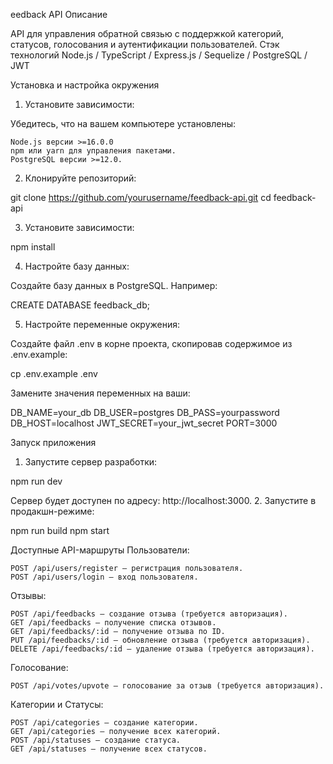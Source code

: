 eedback API
Описание

API для управления обратной связью с поддержкой категорий, статусов, голосования и аутентификации пользователей.
Стэк технологий
Node.js / TypeScript / Express.js / Sequelize / PostgreSQL / JWT

Установка и настройка окружения
1. Установите зависимости:

Убедитесь, что на вашем компьютере установлены:

    Node.js версии >=16.0.0
    npm или yarn для управления пакетами.
    PostgreSQL версии >=12.0.

2. Клонируйте репозиторий:

git clone https://github.com/yourusername/feedback-api.git
cd feedback-api

3. Установите зависимости:

npm install

4. Настройте базу данных:

Создайте базу данных в PostgreSQL. Например:

CREATE DATABASE feedback_db;

5. Настройте переменные окружения:

Создайте файл .env в корне проекта, скопировав содержимое из .env.example:

cp .env.example .env

Замените значения переменных на ваши:

DB_NAME=your_db
DB_USER=postgres
DB_PASS=yourpassword
DB_HOST=localhost
JWT_SECRET=your_jwt_secret
PORT=3000

Запуск приложения
1. Запустите сервер разработки:

npm run dev

Сервер будет доступен по адресу: http://localhost:3000.
2. Запустите в продакшн-режиме:

npm run build
npm start

Доступные API-маршруты
Пользователи:

    POST /api/users/register — регистрация пользователя.
    POST /api/users/login — вход пользователя.

Отзывы:

    POST /api/feedbacks — создание отзыва (требуется авторизация).
    GET /api/feedbacks — получение списка отзывов.
    GET /api/feedbacks/:id — получение отзыва по ID.
    PUT /api/feedbacks/:id — обновление отзыва (требуется авторизация).
    DELETE /api/feedbacks/:id — удаление отзыва (требуется авторизация).

Голосование:

    POST /api/votes/upvote — голосование за отзыв (требуется авторизация).

Категории и Статусы:

    POST /api/categories — создание категории.
    GET /api/categories — получение всех категорий.
    POST /api/statuses — создание статуса.
    GET /api/statuses — получение всех статусов.
